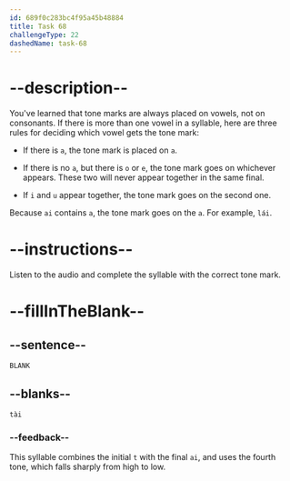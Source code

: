 ```yaml
---
id: 689f0c283bc4f95a45b48884
title: Task 68
challengeType: 22
dashedName: task-68
---
```


<!-- (Audio) A: tài -->

# --description--

You've learned that tone marks are always placed on vowels, not on consonants. If there is more than one vowel in a syllable, here are three rules for deciding which vowel gets the tone mark:

- If there is `a`, the tone mark is placed on `a`.

- If there is no `a`, but there is `o` or `e`, the tone mark goes on whichever appears. These two will never appear together in the same final.

- If `i` and `u` appear together, the tone mark goes on the second one.

Because `ai` contains `a`, the tone mark goes on the `a`. For example, `lái`.

# --instructions--

Listen to the audio and complete the syllable with the correct tone mark.

# --fillInTheBlank--

## --sentence--

`BLANK`

## --blanks--

`tài`

### --feedback--

This syllable combines the initial `t` with the final `ai`, and uses the fourth tone, which falls sharply from high to low.
